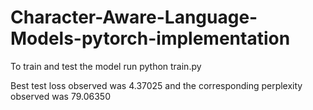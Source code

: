 # Character-Aware-Language-Models-pytorch-implementation

To train and test the model run python train.py

Best test loss observed was 4.37025 and the corresponding perplexity observed was 79.06350
